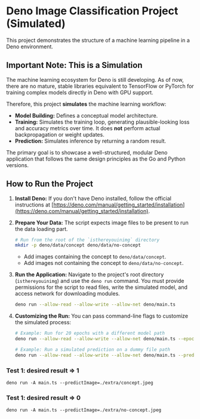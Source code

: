 # Deno Image Classification Project (Simulated)

This project demonstrates the structure of a machine learning pipeline in a Deno environment.

## Important Note: This is a Simulation

The machine learning ecosystem for Deno is still developing. As of now, there are no mature, stable libraries equivalent to TensorFlow or PyTorch for training complex models directly in Deno with GPU support.

Therefore, this project **simulates** the machine learning workflow:
-   **Model Building:** Defines a conceptual model architecture.
-   **Training:** Simulates the training loop, generating plausible-looking loss and accuracy metrics over time. It does **not** perform actual backpropagation or weight updates.
-   **Prediction:** Simulates inference by returning a random result.

The primary goal is to showcase a well-structured, modular Deno application that follows the same design principles as the Go and Python versions.

## How to Run the Project

1.  **Install Deno:**
    If you don't have Deno installed, follow the official instructions at [https://deno.com/manual/getting_started/installation](https://deno.com/manual/getting_started/installation).

2.  **Prepare Your Data:**
    The script expects image files to be present to run the data loading part.
    ```bash
    # Run from the root of the `isthereyouinimg` directory
    mkdir -p deno/data/concept deno/data/no-concept
    ```
    -   Add images containing the concept to `deno/data/concept`.
    -   Add images not containing the concept to `deno/data/no-concept`.

3.  **Run the Application:**
    Navigate to the project's root directory (`isthereyouinimg`) and use the `deno run` command. You must provide permissions for the script to read files, write the simulated model, and access network for downloading modules.

    ```bash
    deno run --allow-read --allow-write --allow-net deno/main.ts
    ```

4.  **Customizing the Run:**
    You can pass command-line flags to customize the simulated process:
    ```bash
    # Example: Run for 20 epochs with a different model path
    deno run --allow-read --allow-write --allow-net deno/main.ts --epochs=20 --modelPath=models/my_sim_model.json

    # Example: Run a simulated prediction on a dummy file path
    deno run --allow-read --allow-write --allow-net deno/main.ts --predictImage=./deno/data/concept/some_image.jpg

### Test 1: desired result => 1
```
deno run -A main.ts --predictImage=./extra/concept.jpeg
```

### Test 1: desired result => 0
```
deno run -A main.ts --predictImage=./extra/no-concept.jpeg
```
